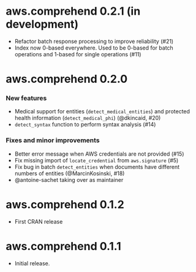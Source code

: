 # aws.comprehend 0.2.1 (in development)

* Refactor batch response processing to improve reliability (#21)
* Index now 0-based everywhere. Used to be 0-based for batch operations and 1-based for single operations (#11)

# aws.comprehend 0.2.0

### New features

* Medical support for entities (`detect_medical_entities`) and protected health information (`detect_medical_phi`) (@dkincaid, #20)
* `detect_syntax` function to perform syntax analysis (#14)

### Fixes and minor improvements

* Better error message when AWS credentials are not provided (#15)
* Fix missing import of `locate_credential` from `aws.signature` (#5)
* Fix bug in batch `detect_entities` when documents have different numbers of entities (@MarcinKosinski, #18)
* @antoine-sachet taking over as maintainer

# aws.comprehend 0.1.2

* First CRAN release

# aws.comprehend 0.1.1

* Initial release.
